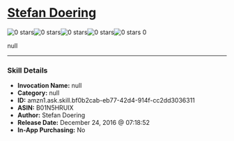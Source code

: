 # [Stefan Doering](http://alexa.amazon.com/#skills/amzn1.ask.skill.bf0b2cab-eb77-42d4-914f-cc2dd3036311)
![0 stars](../../images/ic_star_border_black_18dp_1x.png)![0 stars](../../images/ic_star_border_black_18dp_1x.png)![0 stars](../../images/ic_star_border_black_18dp_1x.png)![0 stars](../../images/ic_star_border_black_18dp_1x.png)![0 stars](../../images/ic_star_border_black_18dp_1x.png) 0

null

***

### Skill Details

* **Invocation Name:** null
* **Category:** null
* **ID:** amzn1.ask.skill.bf0b2cab-eb77-42d4-914f-cc2dd3036311
* **ASIN:** B01N5HRUIX
* **Author:** Stefan Doering
* **Release Date:** December 24, 2016 @ 07:18:52
* **In-App Purchasing:** No

